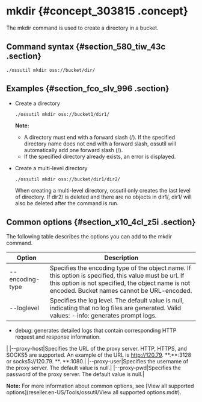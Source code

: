 # mkdir {#concept_303815 .concept}

The mkdir command is used to create a directory in a bucket.

## Command syntax {#section_580_tiw_43c .section}

``` {#codeblock_n4i_koq_19l}
./ossutil mkdir oss://bucket/dir/
```

## Examples {#section_fco_slv_996 .section}

-   Create a directory

    ``` {#codeblock_oj4_qo1_coh}
    ./ossutil mkdir oss://bucket1/dir1/
    ```

    **Note:** 

    -   A directory must end with a forward slash \(/\). If the specified directory name does not end with a forward slash, ossutil will automatically add one forward slash \(/\).
    -   If the specified directory already exists, an error is displayed.
-   Create a multi-level directory

    ``` {#codeblock_sgf_krs_92z}
    ./ossutil mkdir oss://bucket/dir1/dir2/
    ```

    When creating a multi-level directory, ossutil only creates the last level of directory. If dir2/ is deleted and there are no objects in dir1/, dir1/ will also be deleted after the command is run.


## Common options {#section_x10_4cl_z5i .section}

The following table describes the options you can add to the mkdir command.

|Option|Description|
|------|-----------|
|--encoding-type|Specifies the encoding type of the object name. If this option is specified, this value must be url. If this option is not specified, the object name is not encoded. Bucket names cannot be URL-encoded.|
|--loglevel|Specifies the log level. The default value is null, indicating that no log files are generated. Valid values: -   info: generates prompt logs.
-   debug: generates detailed logs that contain corresponding HTTP request and response information.

 |
|--proxy-host|Specifies the URL of the proxy server. HTTP, HTTPS, and SOCKS5 are supported. An example of the URL is http://120.79. \*\*.\*\*:3128 or socks5://120.79. \*\*. \*\*:1080.|
|--proxy-user|Specifies the username of the proxy server. The default value is null.|
|--proxy-pwd|Specifies the password of the proxy server. The default value is null.|

**Note:** For more information about common options, see [View all supported options](reseller.en-US/Tools/ossutil/View all supported options.md#).

